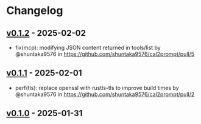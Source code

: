 # Changelog

## [v0.1.2](https://github.com/shuntaka9576/cal2prompt/compare/v0.1.1...v0.1.2) - 2025-02-02
- fix(mcp): modifying JSON content returned in tools/list by @shuntaka9576 in https://github.com/shuntaka9576/cal2prompt/pull/5

## [v0.1.1](https://github.com/shuntaka9576/cal2prompt/compare/v0.1.0...v0.1.1) - 2025-02-01
- perf(tls): replace openssl with rustls-tls to improve build times by @shuntaka9576 in https://github.com/shuntaka9576/cal2prompt/pull/2

## [v0.1.0](https://github.com/shuntaka9576/cal2prompt/commits/v0.1.0) - 2025-01-31
